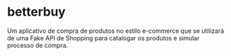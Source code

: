 # betterbuy
Um aplicativo de compra de produtos no estilo e-commerce que se utilizará de uma Fake API de Shopping para catalogar os produtos e simular processo de compra.
